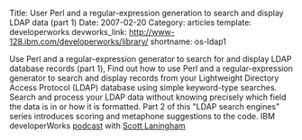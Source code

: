 Title:  User Perl and a regular-expression generation to search and display LDAP data (part 1)
Date: 2007-02-20
Category: articles
template: developerworks
devworks_link: http://www-128.ibm.com/developerworks/library/
shortname: os-ldap1

Use Perl and a regular-expression generator to search for and display
LDAP database records (part 1), Find out how to use Perl and a
regular-expression generator to search and display records from your
Lightweight Directory Access Protocol (LDAP) database using simple
keyword-type searches. Search and process your LDAP data without knowing
precisely which field the data is in or how it is formatted. Part 2 of
this "LDAP search engines" series introduces scoring and metaphone
suggestions to the code. IBM developerWorks
[podcast](/files/podcasts/twodw032007.mp3) with [Scott
Laningham](http://scottlaningham.com)
